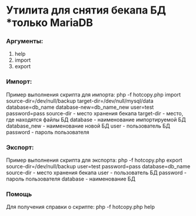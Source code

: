 # Утилита для снятия бекапа БД *только MariaDB

### Аргументы:
1. help
2. import
3. export

### Импорт:
Пример выполнения скрипта для импорта:
  php -f hotcopy.php import source-dir=/dev/null/backup target-dir=/dev/null/mysql/data database=db_name database-new=db_name_new     user=test password=pass 
  source-dir - место хранения бекапа
  target-dir - место, где находятся файлы БД
  database - наименование импортируемой БД
  database_new - наименование новой БД
  user - пользователь БД
  password -  пароль пользователя

### Экспорт:
Пример выполнения скрипта для экспорта:
  php -f hotcopy.php export source-dir=/dev/null/backup user=test password=pass database=db_name
  source-dir - место хранения бекапа
  user - пользователь БД
  password - пароль пользователя
  database - наименование БД 

### Помощь
Для получения справки о скрипте:
  php -f hotcopy.php help
